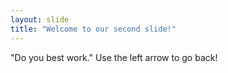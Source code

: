 ```yaml
---
layout: slide
title: "Welcome to our second slide!"
---
```

"Do you best work."
Use the left arrow to go back!
